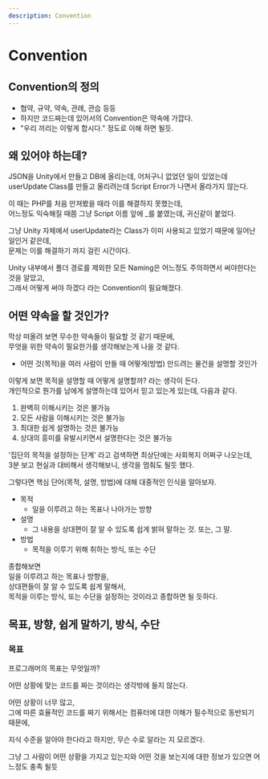 ```yaml
---
description: Convention
---
```


# Convention

## Convention의 정의

* 협약, 규약, 약속, 관례, 관습 등등
* 하지만 코드짜는데 있어서의 Convention은 약속에 가깝다.
* "우리 끼리는 이렇게 합시다." 정도로 이해 하면 될듯.



## 왜 있어야 하는데?

JSON을 Unity에서 만들고 DB에 올리는데, 어처구니 없었던 일이 있었는데  
userUpdate Class를 만들고 올리려는데 Script Error가 나면서 올라가지 않는다.

이 때는 PHP를 처음 만져봤을 때라 이를 해결하지 못했는데,   
어느정도 익숙해질 때쯤 그냥 Script 이름 앞에 \_를 붙였는데, 귀신같이 붙었다.

그냥 Unity 자체에서 userUpdate라는 Class가 이미 사용되고 있었기 때문에 일어난 일인거 같은데,  
문제는 이를 해결하기 까지 걸린 시간이다.

Unity 내부에서 폴더 경로를 제외한 모든 Naming은 어느정도 주의하면서 써야한다는 것을 알았고,  
그래서 어떻게 써야 하겠다 라는 Convention이 필요해졌다.



## 어떤 약속을 할 것인가?

막상 떠올려 보면 무수한 약속들이 필요할 것 같기 때문에,  
무엇을 위한 약속이 필요한가를 생각해보는게 나을 것 같다.

* 어떤 것\(목적\)을 여러 사람이 만들 때 어떻게\(방법\) 만드려는 물건을 설명할 것인가

이렇게 보면 목적을 설명할 때 어떻게 설명할까? 라는 생각이 든다.  
개인적으로 뭔가를 남에게 설명하는데 있어서 믿고 있는게 있는데, 다음과 같다.

1. 완벽히 이해시키는 것은 불가능
2. 모든 사람을 이해시키는 것은 불가능
3. 최대한 쉽게 설명하는 것은 불가능
4. 상대의 흥미를 유발시키면서 설명한다는 것은 불가능

'집단의 목적을 설정하는 단계' 라고 검색하면 최상단에는 사회복지 어쩌구 나오는데,  
3분 보고 현실과 대비해서 생각해보니, 생각을 멈춰도 될듯 했다.

그렇다면 핵심 단어\(목적, 설명, 방법\)에 대해 대중적인 인식을 알아보자.

* 목적
  * 일을 이루려고 하는 목표나 나아가는 방향
* 설명
  * 그 내용을 상대편이 잘 알 수 있도록 쉽게 밝혀 말하는 것. 또는, 그 말.
* 방법
  * 목적을 이루기 위해 취하는 방식, 또는 수단  

종합해보면  
일을 이루려고 하는 목표나 방향을,   
상대편들이 잘 알 수 있도록 쉽게 말해서,  
목적을 이루는 방식, 또는 수단을 설정하는 것이라고 종합하면 될 듯하다.

## 목표, 방향, 쉽게 말하기, 방식, 수단

### 목표

프로그래머의 목표는 무엇일까?

어떤 상황에 맞는 코드를 짜는 것이라는 생각밖에 들지 않는다.

어떤 상황이 너무 많고,   
그에 따른 효율적인 코드를 짜기 위해서는 컴퓨터에 대한 이해가 필수적으로 동반되기 때문에,





지식 수준을 알아야 한다라고 하지만, 무슨 수로 알라는 지 모르겠다.

그냥 그 사람이 어떤 상황을 가지고 있는지와 어떤 것을 보는지에 대한 정보가 있으면 어느정도 충족 될듯



